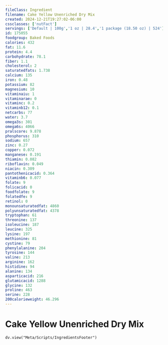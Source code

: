 ```yaml
---
fileClass: Ingredient
filename: Cake Yellow Unenriched Dry Mix
created: 2024-12-21T19:27:02-06:00
cssclasses: ['nutFact']
servings: ['Default | 100g','1 oz | 28.4','1 package (18.50 oz) | 524']
id: 175055
foodgroup: Baked Foods
calories: 432
fat: 11.6
protein: 4.4
carbohydrate: 78.1
fiber: 1.1
cholesterol: 2
saturatedfats: 1.738
calcium: 135
iron: 0.48
potassium: 82
magnesium: 10
vitaminaiu: 1
vitaminarae: 0
vitaminc: 0.2
vitaminb12: 0.1
netcarbs: 77
water: 3.7
omega3s: 301
omega6s: 4066
pralscore: 9.878
phosphorus: 310
sodium: 657
zinc: 0.27
copper: 0.072
manganese: 0.191
thiamin: 0.082
riboflavin: 0.049
niacin: 0.309
pantothenicacid: 0.364
vitaminb6: 0.077
folate: 9
folicacid: 0
foodfolate: 9
folatedfe: 9
retinol: 0
monounsaturatedfat: 4860
polyunsaturatedfat: 4378
tryptophan: 61
threonine: 137
isoleucine: 187
leucine: 325
lysine: 197
methionine: 81
cystine: 79
phenylalanine: 204
tyrosine: 144
valine: 213
arginine: 162
histidine: 94
alanine: 134
asparticacid: 216
glutamicacid: 1288
glycine: 132
proline: 463
serine: 228
200calorieweight: 46.296
---
```


# Cake Yellow Unenriched Dry Mix

```dataviewjs
dv.view("Meta/Scripts/IngredientsFooter")
```